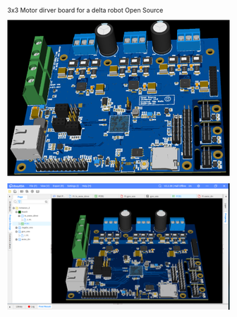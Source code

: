 3x3 Motor dirver board for a delta robot
Open Source


![](PCB_draft2.png)


![](PCB_draft2_EasyEDA.png)
